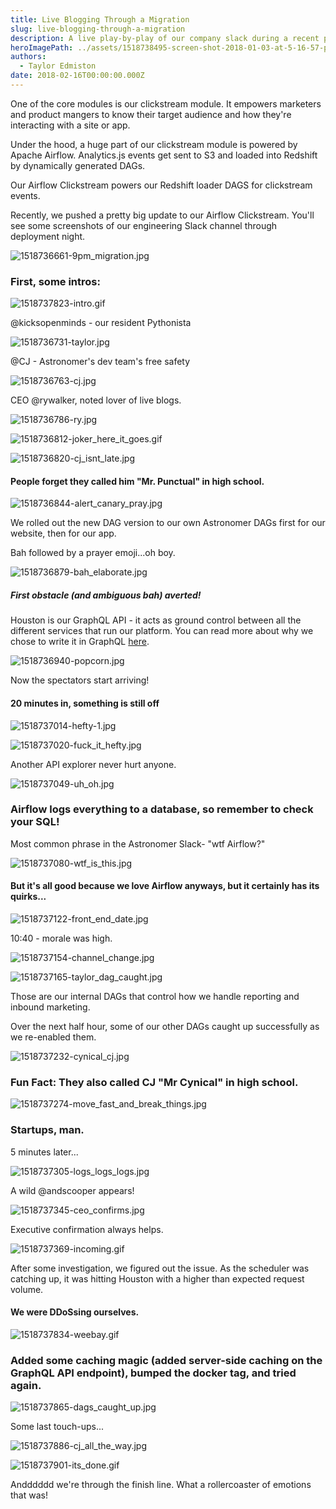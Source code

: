 ```yaml
---
title: Live Blogging Through a Migration
slug: live-blogging-through-a-migration
description: A live play-by-play of our company slack during a recent product update.
heroImagePath: ../assets/1518738495-screen-shot-2018-01-03-at-5-16-57-pm.jpg
authors:
  - Taylor Edmiston
date: 2018-02-16T00:00:00.000Z
---
```

<!-- markdownlint-disable-file -->

One of the core modules is our clickstream module. It empowers marketers and product mangers to know their target audience and how they're interacting with a site or app.

Under the hood, a huge part of our clickstream module is powered by Apache Airflow. Analytics.js events get sent to S3 and loaded into Redshift by dynamically generated DAGs.

Our Airflow Clickstream powers our Redshift loader DAGS for clickstream events.

Recently, we pushed a pretty big update to our Airflow Clickstream. You'll see some screenshots of our engineering Slack channel through deployment night.

![1518736661-9pm_migration.jpg](../assets/1518736661-9pm_migration.jpg)

### First, some intros:

![1518737823-intro.gif](../assets/1518737823-intro.gif)

@kicksopenminds  - our resident Pythonista

![1518736731-taylor.jpg](../assets/1518736731-taylor.jpg)

@CJ - Astronomer's dev team's free safety

![1518736763-cj.jpg](../assets/1518736763-cj.jpg)


CEO @rywalker, noted lover of live blogs.

![1518736786-ry.jpg](../assets/1518736786-ry.jpg)


![1518736812-joker_here_it_goes.gif](../assets/1518736812-joker_here_it_goes.gif)


![1518736820-cj_isnt_late.jpg](../assets/1518736820-cj_isnt_late.jpg)

#### People forget they called him "Mr. Punctual" in high school.

![1518736844-alert_canary_pray.jpg](../assets/1518736844-alert_canary_pray.jpg)

We rolled out the new DAG version to our own Astronomer DAGs first for our website, then for our app.

Bah followed by a prayer emoji...oh boy.

![1518736879-bah_elaborate.jpg](../assets/1518736879-bah_elaborate.jpg)

##### First obstacle (and ambiguous bah) averted!

Houston is our GraphQL API - it acts as ground control between all the different services that run our platform.
You can read more about why we chose to write it in GraphQL [here](https://www.astronomer.io/blog/3-reasons-why-astronomer-is-betting-on-graphql/).

![1518736940-popcorn.jpg](../assets/1518736940-popcorn.jpg)

Now the spectators start arriving!

#### 20 minutes in, something is still off

![1518737014-hefty-1.jpg](../assets/1518737014-hefty-1.jpg)


![1518737020-fuck_it_hefty.jpg](../assets/1518737020-fuck_it_hefty.jpg)

Another API explorer never hurt anyone.

![1518737049-uh_oh.jpg](../assets/1518737049-uh_oh.jpg)

### Airflow logs everything to a database, so remember to check your SQL!

Most common phrase in the Astronomer Slack- "wtf Airflow?"

![1518737080-wtf_is_this.jpg](../assets/1518737080-wtf_is_this.jpg)

#### But it's all good because we love Airflow anyways, but it certainly has its quirks...

![1518737122-front_end_date.jpg](../assets/1518737122-front_end_date.jpg)


10:40 - morale was high.

![1518737154-channel_change.jpg](../assets/1518737154-channel_change.jpg)


![1518737165-taylor_dag_caught.jpg](../assets/1518737165-taylor_dag_caught.jpg)

Those are our internal DAGs that control how we handle reporting and inbound marketing.

Over the next half hour, some of our other DAGs caught up successfully as we re-enabled them.

![1518737232-cynical_cj.jpg](../assets/1518737232-cynical_cj.jpg)

### Fun Fact: They also called CJ "Mr Cynical" in high school.

![1518737274-move_fast_and_break_things.jpg](../assets/1518737274-move_fast_and_break_things.jpg)

### Startups, man.

5 minutes later...

![1518737305-logs_logs_logs.jpg](../assets/1518737305-logs_logs_logs.jpg)

A wild @andscooper appears!

![1518737345-ceo_confirms.jpg](../assets/1518737345-ceo_confirms.jpg)

Executive confirmation always helps.

![1518737369-incoming.gif](../assets/1518737369-incoming.gif)

After some investigation, we figured out the issue.
As the scheduler was catching up, it was hitting Houston with a higher than expected request volume.

#### We were DDoSsing ourselves.

![1518737834-weebay.gif](../assets/1518737834-weebay.gif)

### Added some caching magic (added server-side caching on the GraphQL API endpoint), bumped the docker tag, and tried again.

![1518737865-dags_caught_up.jpg](../assets/1518737865-dags_caught_up.jpg)

Some last touch-ups...

![1518737886-cj_all_the_way.jpg](../assets/1518737886-cj_all_the_way.jpg)


![1518737901-its_done.gif](../assets/1518737901-its_done.gif)

Andddddd we're through the finish line. What a rollercoaster of emotions that was!